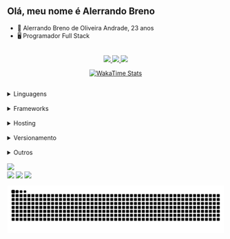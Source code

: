 ## Olá, meu nome é Alerrando Breno
- 👀 Alerrando Breno de Oliveira Andrade, 23 anos
- 🖥️ Programador Full Stack

</br>

<div align="center">
  <a href="https://portifolio-rho-ashy.vercel.app/" target="_blank">
  <img height="180em" src="https://github-readme-stats.vercel.app/api?username=Alerrando&show_icons=true&theme=radical&include_all_commits=true&count_private=true"/>
  <img height="180em" src="https://github-readme-stats.vercel.app/api/top-langs/?username=Alerrando&layout=compact&langs_count=7&theme=radical"/>
  <img src ="https://streak-stats.demolab.com/?user=Alerrando&theme=dark">
  
  ![WakaTime Stats](https://github-readme-stats.vercel.app/api/wakatime?username=@Alerrando&layout=compact&theme=github_dark&bg_color=0d1117&title_color=1FDE15&text_color=A1A4A0&hideborder=true)
  </a>
</div>

</br>

<details>
  <summary>Linguagens</summary>
  </br>
  <img align="center" alt="Alerrando-HTML" height="30" width="40" src="https://raw.githubusercontent.com/devicons/devicon/master/icons/html5/html5-original.svg">
  <img align="center" alt="Alerrando-CSS" height="30" width="40" src="https://raw.githubusercontent.com/devicons/devicon/master/icons/css3/css3-original.svg">
  <img align="center" alt="Alerrando-Js" height="30" width="40" src="https://raw.githubusercontent.com/devicons/devicon/master/icons/javascript/javascript-plain.svg">
  <img align="center" alt="Alerrando-Ts" height="30" width="40" src="https://raw.githubusercontent.com/devicons/devicon/master/icons/typescript/typescript-plain.svg">
  <img align="center" alt="Alerrando-Ts" height="30" width="40" src="https://raw.githubusercontent.com/devicons/devicon/master/icons/java/java-plain.svg">
</details>

<br>

<details>
  <summary>Frameworks</summary>
  <div style="flex">
    <img align="center" alt="Alerrando-React" height="30" width="40" src="https://raw.githubusercontent.com/devicons/devicon/master/icons/react/react-original.svg">
    <img align="center" alt="Alerrando-TailwindCSS" style="width: 100px; height: 100px; object-fit: cover;"  src="https://raw.githubusercontent.com/devicons/devicon/master/icons/tailwindcss/tailwindcss-original-wordmark.svg">
    <img align="center" alt="Alerrando-Sass" height="30" width="40" src="https://raw.githubusercontent.com/devicons/devicon/master/icons/sass/sass-original.svg">
    <img align="center" alt="Alerrando-MaterailUI" height="30" width="40" src="https://raw.githubusercontent.com/devicons/devicon/master/icons/materialui/materialui-plain.svg">
    <img align="center" alt="Alerrando-NextJS" style="width: 100px; height: 60px; object-fit: cover;" src="https://user-images.githubusercontent.com/5457539/151701924-cbdf9ff8-3e9b-4e5c-b036-43e1ec0bbbef.png">
    <img align="center" alt="Alerrando-NextJS" style="width: 150px; height: 40px; object-fit: cover;" src="https://img.shields.io/badge/Spring-6DB33F?style=for-the-badge&logo=spring&logoColor=white">
  </div>
</details>

</br>

<details>
  <summary>Hosting</summary>

  <img align="center" alt="Alerrando-Vercel" style="width: 140px; height: 40px" src="https://img.shields.io/badge/vercel-131415?style=for-the-badge&logo=vercel&logoColor=white">
  <img align="center" alt="Alerrando-Vercel" style="width: 140px; height: 40px" src="https://img.shields.io/badge/netlyf-131415?style=for-the-badge&logo=netlyf&logoColor=white">
  <img align="center" alt="Alerrando-Railway" style="width: 140px; height: 40px" src="https://img.shields.io/badge/Railway-131415?style=for-the-badge&logo=railway&logoColor=white">
</details>

</br>

<details>
  <summary>Versionamento</summary>
   <img align="center" alt="Alerrando-Npm" height="30" width="40" src="https://raw.githubusercontent.com/devicons/devicon/master/icons/npm/npm-original-wordmark.svg" />
   <img align="center" alt="Alerrando-Git" height="30" width="40" src="https://raw.githubusercontent.com/devicons/devicon/master/icons/git/git-original.svg" />
   <img align="center" alt="Alerrando-Github" height="30" width="40" src="https://raw.githubusercontent.com/jmnote/z-icons/master/svg/github.svg" />
</details>

</br>

<details>
  <summary>Outros</summary>
  <img align="center" alt="Alerrando-Github" height="30" width="220"   src="https://camo.githubusercontent.com/a0484e6383e852e622da1e934b7724921ab9b69d69246d90f899424b01f6deb1/68747470733a2f2f696d672e736869656c64732e696f2f62616467652f56697375616c25323053747564696f253230436f64652d3030373864372e7376673f7374796c653d666f722d7468652d6261646765266c6f676f3d76697375616c2d73747564696f2d636f6465266c6f676f436f6c6f723d7768697465">
</details>

</br>
  
<img src="https://profile-counter.glitch.me/Alerrando/count.svg" />

<div> 
  <a href = "mailto:contatoalerrando2@gmail.com"><img src="https://img.shields.io/badge/-Gmail-%23333?style=for-the-badge&logo=gmail&logoColor=white" target="_blank"></a>
  <a href="https://www.linkedin.com/in/alerrando-breno-656aa8188/" target="_blank"><img src="https://img.shields.io/badge/-LinkedIn-%230077B5?style=for-the-badge&logo=linkedin&logoColor=white" target="_blank"></a> 
  <a href="https://web.whatsapp.com/send?phone=55998233887" target="_blank"><img src="https://img.shields.io/badge/WhatsApp-25D366?style=for-the-badge&logo=whatsapp&logoColor=white" targe="_blank"></a> 
  
  ![Snake animation](https://github.com/Alerrando/Alerrando/blob/output/github-contribution-grid-snake-dark.svg)
</div>
